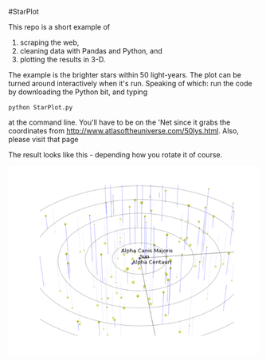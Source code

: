 #StarPlot

This repo is a short example of 

1. scraping the web, 
1. cleaning  data with Pandas and Python, and 
1. plotting the results in 3-D.

The example is the brighter stars within 50 light-years. The plot can be turned around 
interactively when it's run.  Speaking of which: run the code by downloading the Python
bit, and typing

```
python StarPlot.py
```

at the command line.  You'll have to be on the 'Net since it grabs the coordinates from 
 http://www.atlasoftheuniverse.com/50lys.html.  Also, please visit that page


The result looks like this - depending how you rotate it of course.

<img src='Stars.png'/>
